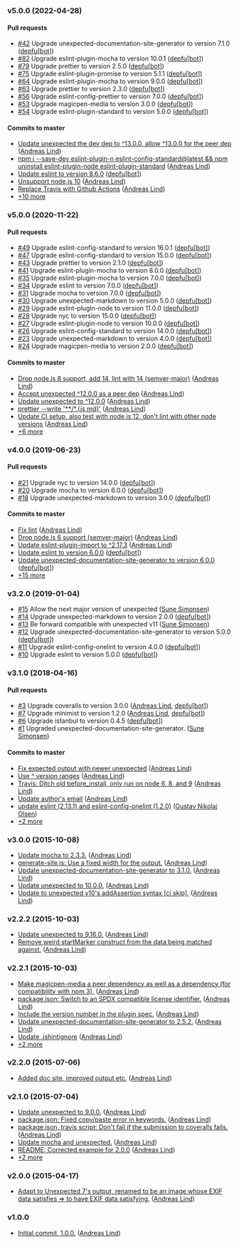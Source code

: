 ### v5.0.0 (2022-04-28)

#### Pull requests

- [#42](https://github.com/unexpectedjs/unexpected-exif/pull/42) Upgrade unexpected-documentation-site-generator to version 7.1.0 ([depfu[bot]](mailto:23717796+depfu[bot]@users.noreply.github.com))
- [#82](https://github.com/unexpectedjs/unexpected-exif/pull/82) Upgrade eslint-plugin-mocha to version 10.0.1 ([depfu[bot]](mailto:23717796+depfu[bot]@users.noreply.github.com))
- [#79](https://github.com/unexpectedjs/unexpected-exif/pull/79) Upgrade prettier to version 2.5.0 ([depfu[bot]](mailto:23717796+depfu[bot]@users.noreply.github.com))
- [#75](https://github.com/unexpectedjs/unexpected-exif/pull/75) Upgrade eslint-plugin-promise to version 5.1.1 ([depfu[bot]](mailto:23717796+depfu[bot]@users.noreply.github.com))
- [#64](https://github.com/unexpectedjs/unexpected-exif/pull/64) Upgrade eslint-plugin-mocha to version 9.0.0 ([depfu[bot]](mailto:23717796+depfu[bot]@users.noreply.github.com))
- [#63](https://github.com/unexpectedjs/unexpected-exif/pull/63) Upgrade prettier to version 2.3.0 ([depfu[bot]](mailto:23717796+depfu[bot]@users.noreply.github.com))
- [#56](https://github.com/unexpectedjs/unexpected-exif/pull/56) Upgrade eslint-config-prettier to version 7.0.0 ([depfu[bot]](mailto:23717796+depfu[bot]@users.noreply.github.com))
- [#53](https://github.com/unexpectedjs/unexpected-exif/pull/53) Upgrade magicpen-media to version 3.0.0 ([depfu[bot]](mailto:23717796+depfu[bot]@users.noreply.github.com))
- [#54](https://github.com/unexpectedjs/unexpected-exif/pull/54) Upgrade eslint-plugin-standard to version 5.0.0 ([depfu[bot]](mailto:23717796+depfu[bot]@users.noreply.github.com))

#### Commits to master

- [Update unexpected the dev dep to ^13.0.0, allow ^13.0.0 for the peer dep](https://github.com/unexpectedjs/unexpected-exif/commit/55935ffbafcc850141ee3cedd9c72f8d73c79b72) ([Andreas Lind](mailto:andreaslindpetersen@gmail.com))
- [npm i --save-dev eslint-plugin-n eslint-config-standard@latest && npm uninstall eslint-plugin-node eslint-plugin-standard](https://github.com/unexpectedjs/unexpected-exif/commit/a6a091d7f07b5912ccd9dc1b20bbf3805c4b2dd8) ([Andreas Lind](mailto:andreas.lind@workday.com))
- [Update eslint to version 8.6.0](https://github.com/unexpectedjs/unexpected-exif/commit/18e57cc829a39b67627a7ce852877973f9d85ec9) ([depfu[bot]](mailto:23717796+depfu[bot]@users.noreply.github.com))
- [Unsupport node.js 10](https://github.com/unexpectedjs/unexpected-exif/commit/0cc0e86f4f66ec3308c4a4d0d4114fe0f55014e6) ([Andreas Lind](mailto:andreaslindpetersen@gmail.com))
- [Replace Travis with Github Actions](https://github.com/unexpectedjs/unexpected-exif/commit/7f1a653794f490cd62197e9eba1e1f0e829e69b3) ([Andreas Lind](mailto:andreaslindpetersen@gmail.com))
- [+10 more](https://github.com/unexpectedjs/unexpected-exif/compare/v5.0.0...v5.0.0)

### v5.0.0 (2020-11-22)

#### Pull requests

- [#49](https://github.com/unexpectedjs/unexpected-exif/pull/49) Upgrade eslint-config-standard to version 16.0.1 ([depfu[bot]](mailto:23717796+depfu[bot]@users.noreply.github.com))
- [#47](https://github.com/unexpectedjs/unexpected-exif/pull/47) Upgrade eslint-config-standard to version 15.0.0 ([depfu[bot]](mailto:23717796+depfu[bot]@users.noreply.github.com))
- [#43](https://github.com/unexpectedjs/unexpected-exif/pull/43) Upgrade prettier to version 2.1.0 ([depfu[bot]](mailto:23717796+depfu[bot]@users.noreply.github.com))
- [#41](https://github.com/unexpectedjs/unexpected-exif/pull/41) Upgrade eslint-plugin-mocha to version 8.0.0 ([depfu[bot]](mailto:23717796+depfu[bot]@users.noreply.github.com))
- [#35](https://github.com/unexpectedjs/unexpected-exif/pull/35) Upgrade eslint-plugin-mocha to version 7.0.0 ([depfu[bot]](mailto:23717796+depfu[bot]@users.noreply.github.com))
- [#34](https://github.com/unexpectedjs/unexpected-exif/pull/34) Upgrade eslint to version 7.0.0 ([depfu[bot]](mailto:23717796+depfu[bot]@users.noreply.github.com))
- [#31](https://github.com/unexpectedjs/unexpected-exif/pull/31) Upgrade mocha to version 7.0.0 ([depfu[bot]](mailto:23717796+depfu[bot]@users.noreply.github.com))
- [#30](https://github.com/unexpectedjs/unexpected-exif/pull/30) Upgrade unexpected-markdown to version 5.0.0 ([depfu[bot]](mailto:23717796+depfu[bot]@users.noreply.github.com))
- [#29](https://github.com/unexpectedjs/unexpected-exif/pull/29) Upgrade eslint-plugin-node to version 11.0.0 ([depfu[bot]](mailto:23717796+depfu[bot]@users.noreply.github.com))
- [#28](https://github.com/unexpectedjs/unexpected-exif/pull/28) Upgrade nyc to version 15.0.0 ([depfu[bot]](mailto:23717796+depfu[bot]@users.noreply.github.com))
- [#27](https://github.com/unexpectedjs/unexpected-exif/pull/27) Upgrade eslint-plugin-node to version 10.0.0 ([depfu[bot]](mailto:23717796+depfu[bot]@users.noreply.github.com))
- [#26](https://github.com/unexpectedjs/unexpected-exif/pull/26) Upgrade eslint-config-standard to version 14.0.0 ([depfu[bot]](mailto:23717796+depfu[bot]@users.noreply.github.com))
- [#23](https://github.com/unexpectedjs/unexpected-exif/pull/23) Upgrade unexpected-markdown to version 4.0.0 ([depfu[bot]](mailto:23717796+depfu[bot]@users.noreply.github.com))
- [#24](https://github.com/unexpectedjs/unexpected-exif/pull/24) Upgrade magicpen-media to version 2.0.0 ([depfu[bot]](mailto:23717796+depfu[bot]@users.noreply.github.com))

#### Commits to master

- [Drop node.js 8 support, add 14, lint with 14 \(semver-major\)](https://github.com/unexpectedjs/unexpected-exif/commit/4ac3315dbd73c5dcfa8ea64586877c46235b3f32) ([Andreas Lind](mailto:andreaslindpetersen@gmail.com))
- [Accept unexpected ^12.0.0 as a peer dep](https://github.com/unexpectedjs/unexpected-exif/commit/ec4eb44261dbe6448d24dedc21f1ef970f41481b) ([Andreas Lind](mailto:andreaslindpetersen@gmail.com))
- [Update unexpected to ^12.0.0](https://github.com/unexpectedjs/unexpected-exif/commit/34b237a861c727890df68414d0989973aef3c474) ([Andreas Lind](mailto:andreaslindpetersen@gmail.com))
- [prettier --write '\*\*\/\*.{js,md}'](https://github.com/unexpectedjs/unexpected-exif/commit/4bce300b8e856c14541b11dfb9314b8369d9971f) ([Andreas Lind](mailto:andreas.lind@peakon.com))
- [Update CI setup, also test with node.js 12, don't lint with other node versions](https://github.com/unexpectedjs/unexpected-exif/commit/76a92b77da5a7c0dd2cdc2656234933ad6be0812) ([Andreas Lind](mailto:andreas.lind@peakon.com))
- [+6 more](https://github.com/unexpectedjs/unexpected-exif/compare/v4.0.0...v5.0.0)

### v4.0.0 (2019-06-23)

#### Pull requests

- [#21](https://github.com/unexpectedjs/unexpected-exif/pull/21) Upgrade nyc to version 14.0.0 ([depfu[bot]](mailto:depfu[bot]@users.noreply.github.com))
- [#20](https://github.com/unexpectedjs/unexpected-exif/pull/20) Upgrade mocha to version 6.0.0 ([depfu[bot]](mailto:depfu[bot]@users.noreply.github.com))
- [#18](https://github.com/unexpectedjs/unexpected-exif/pull/18) Upgrade unexpected-markdown to version 3.0.0 ([depfu[bot]](mailto:depfu[bot]@users.noreply.github.com))

#### Commits to master

- [Fix lint](https://github.com/unexpectedjs/unexpected-exif/commit/997c977f89f20124c305b4d283acf9a1d75b18d6) ([Andreas Lind](mailto:andreaslindpetersen@gmail.com))
- [Drop node.js 6 support \(semver-major\)](https://github.com/unexpectedjs/unexpected-exif/commit/83212b3e8019b5dabf5a96a0e1739cd1e901fe21) ([Andreas Lind](mailto:andreaslindpetersen@gmail.com))
- [Update eslint-plugin-import to ^2.17.3](https://github.com/unexpectedjs/unexpected-exif/commit/f99ccf9be341937cd2f3534cb66e636be6d3bf19) ([Andreas Lind](mailto:andreaslindpetersen@gmail.com))
- [Update eslint to version 6.0.0](https://github.com/unexpectedjs/unexpected-exif/commit/67ce06b634f1011e2332451aa004d4498c032370) ([depfu[bot]](mailto:23717796+depfu[bot]@users.noreply.github.com))
- [Update unexpected-documentation-site-generator to version 6.0.0](https://github.com/unexpectedjs/unexpected-exif/commit/cbc424c686a614ad2ad8d7cee4fc92e5ea55c574) ([depfu[bot]](mailto:depfu[bot]@users.noreply.github.com))
- [+15 more](https://github.com/unexpectedjs/unexpected-exif/compare/v3.2.0...v4.0.0)

### v3.2.0 (2019-01-04)

- [#15](https://github.com/unexpectedjs/unexpected-exif/pull/15) Allow the next major version of unexpected ([Sune Simonsen](mailto:sune@we-knowhow.dk))
- [#14](https://github.com/unexpectedjs/unexpected-exif/pull/14) Upgrade unexpected-markdown to version 2.0.0 ([depfu[bot]](mailto:depfu[bot]@users.noreply.github.com))
- [#13](https://github.com/unexpectedjs/unexpected-exif/pull/13) Be forward compatible with unexpected v11 ([Sune Simonsen](mailto:sune@we-knowhow.dk))
- [#12](https://github.com/unexpectedjs/unexpected-exif/pull/12) Upgrade unexpected-documentation-site-generator to version 5.0.0 ([depfu[bot]](mailto:depfu[bot]@users.noreply.github.com))
- [#11](https://github.com/unexpectedjs/unexpected-exif/pull/11) Upgrade eslint-config-onelint to version 4.0.0 ([depfu[bot]](mailto:depfu[bot]@users.noreply.github.com))
- [#10](https://github.com/unexpectedjs/unexpected-exif/pull/10) Upgrade eslint to version 5.0.0 ([depfu[bot]](mailto:depfu[bot]@users.noreply.github.com))

### v3.1.0 (2018-04-16)

#### Pull requests

- [#3](https://github.com/unexpectedjs/unexpected-exif/pull/3) Upgrade coveralls to version 3.0.0 ([Andreas Lind](mailto:andreaslindpetersen@gmail.com), [depfu[bot]](mailto:bot@depfu.com))
- [#7](https://github.com/unexpectedjs/unexpected-exif/pull/7) Upgrade minimist to version 1.2.0 ([Andreas Lind](mailto:andreaslindpetersen@gmail.com), [depfu[bot]](mailto:bot@depfu.com))
- [#6](https://github.com/unexpectedjs/unexpected-exif/pull/6) Upgrade istanbul to version 0.4.5 ([depfu[bot]](mailto:bot@depfu.com))
- [#1](https://github.com/unexpectedjs/unexpected-exif/pull/1) Upgraded unexpected-documentation-site-generator. ([Sune Simonsen](mailto:sune@we-knowhow.dk))

#### Commits to master

- [Fix expected output with newer unexpected](https://github.com/unexpectedjs/unexpected-exif/commit/2af3bf5b3f0e7db2e0c98662fc400b4a3bf798cc) ([Andreas Lind](mailto:andreaslindpetersen@gmail.com))
- [Use ^ version ranges](https://github.com/unexpectedjs/unexpected-exif/commit/ed3b301598e31c6ea2843dade51ed018f4580306) ([Andreas Lind](mailto:andreaslindpetersen@gmail.com))
- [Travis: Ditch old before\_install, only run on node 6, 8, and 9](https://github.com/unexpectedjs/unexpected-exif/commit/cfaa0342ca19ab2c010f5641c18b585047da7a78) ([Andreas Lind](mailto:andreaslindpetersen@gmail.com))
- [Update author's email](https://github.com/unexpectedjs/unexpected-exif/commit/07908dee21d68ad112d2b87cbd73a90bafe591db) ([Andreas Lind](mailto:andreaslindpetersen@gmail.com))
- [update eslint \(2.13.1\) and eslint-config-onelint \(1.2.0\)](https://github.com/unexpectedjs/unexpected-exif/commit/b3abe485a3f56bb2c42383bc264e082abbed4bec) ([Gustav Nikolaj Olsen](mailto:gno@one.com))
- [+2 more](https://github.com/unexpectedjs/unexpected-exif/compare/v3.0.0...v3.1.0)

### v3.0.0 (2015-10-08)

- [Update mocha to 2.3.3.](https://github.com/unexpectedjs/unexpected-exif/commit/1e20e6edd4b1e4ba6ee120aff65a825c984922f7) ([Andreas Lind](mailto:andreas@one.com))
- [generate-site.js: Use a fixed width for the output.](https://github.com/unexpectedjs/unexpected-exif/commit/b7caf961171e9a694cc0afbc9d24824306092084) ([Andreas Lind](mailto:andreas@one.com))
- [Update unexpected-documentation-site-generator to 3.1.0.](https://github.com/unexpectedjs/unexpected-exif/commit/7c5b86290c1fcbb68efd8998297ad8a3e83ec3f7) ([Andreas Lind](mailto:andreas@one.com))
- [Update unexpected to 10.0.0.](https://github.com/unexpectedjs/unexpected-exif/commit/44c70087716dc395e8f2070f8f9009aceb30de14) ([Andreas Lind](mailto:andreas@one.com))
- [Update to unexpected v10's addAssertion syntax \[ci skip\].](https://github.com/unexpectedjs/unexpected-exif/commit/682c1bc6ec836f3a16543845444aafabafa788f9) ([Andreas Lind](mailto:andreas@one.com))

### v2.2.2 (2015-10-03)

- [Update unexpected to 9.16.0.](https://github.com/unexpectedjs/unexpected-exif/commit/ec4e5a028d2cd79655ee6010435d5cddf40a9a3e) ([Andreas Lind](mailto:andreas@one.com))
- [Remove weird startMarker construct from the data being matched against.](https://github.com/unexpectedjs/unexpected-exif/commit/709ddc72ca9c9749263a42499745098f837f5e02) ([Andreas Lind](mailto:andreas@one.com))

### v2.2.1 (2015-10-03)

- [Make magicpen-media a peer dependency as well as a dependency \(for compatibility with npm 3\).](https://github.com/unexpectedjs/unexpected-exif/commit/2b61730de90ef2f998f00a824dc567ea1b18c059) ([Andreas Lind](mailto:andreas@one.com))
- [package.json: Switch to an SPDX compatible license identifier.](https://github.com/unexpectedjs/unexpected-exif/commit/57f7c06e831bcc2c9fbb47766b34c634247c43e1) ([Andreas Lind](mailto:andreas@one.com))
- [Include the version number in the plugin spec.](https://github.com/unexpectedjs/unexpected-exif/commit/6e68d7e0239c234735096adcfd0f9e48c8110f29) ([Andreas Lind](mailto:andreas@one.com))
- [Update unexpected-documentation-site-generator to 2.5.2.](https://github.com/unexpectedjs/unexpected-exif/commit/35489ec14bb3805607fd638d0e33c6dc8107f063) ([Andreas Lind](mailto:andreas@one.com))
- [Update .jshintignore](https://github.com/unexpectedjs/unexpected-exif/commit/9b8efd6ced5713ccb8f80da47594ba76acaffc24) ([Andreas Lind](mailto:andreas@one.com))
- [+2 more](https://github.com/unexpectedjs/unexpected-exif/compare/v2.2.0...v2.2.1)

### v2.2.0 (2015-07-06)

- [Added doc site, improved output etc.](https://github.com/unexpectedjs/unexpected-exif/commit/b15ea85dc7738baa4a734658f09e9e137f5309ae) ([Andreas Lind](mailto:andreas@one.com))

### v2.1.0 (2015-07-04)

- [Update unexpected to 9.0.0.](https://github.com/unexpectedjs/unexpected-exif/commit/06c696a510757142370871aa1b64d56ef788488e) ([Andreas Lind](mailto:andreas@one.com))
- [package.json: Fixed copy\/paste error in keywords.](https://github.com/unexpectedjs/unexpected-exif/commit/cb4136deb08b9ea1f5609ace6df3ffa8f7c72ead) ([Andreas Lind](mailto:andreas@one.com))
- [package.json, travis script: Don't fail if the submission to coveralls fails.](https://github.com/unexpectedjs/unexpected-exif/commit/322d2d9c5320b05f22e7224d411af3cd54f6db55) ([Andreas Lind](mailto:andreas@one.com))
- [Update mocha and unexpected.](https://github.com/unexpectedjs/unexpected-exif/commit/a0c8cb247092145b66fd6aca52d4532d14a30df9) ([Andreas Lind](mailto:andreas@one.com))
- [README: Corrected example for 2.0.0](https://github.com/unexpectedjs/unexpected-exif/commit/4c92fee841f2b7a97c8e8057ade148f8a0a0b22e) ([Andreas Lind](mailto:andreas@one.com))
- [+2 more](https://github.com/unexpectedjs/unexpected-exif/compare/v2.0.0...v2.1.0)

### v2.0.0 (2015-04-17)

- [Adapt to Unexpected 7's output, renamed to be an image whose EXIF data satisfies =&gt; to have EXIF data satisfying.](https://github.com/unexpectedjs/unexpected-exif/commit/c218983234a676987dfe793cba50b767eca3d01f) ([Andreas Lind](mailto:andreas@one.com))

### v1.0.0
- [Initial commit, 1.0.0.](https://github.com/unexpectedjs/unexpected-exif/commit/b30ff88041258d6cb53da77876b4ebe498d00e63) ([Andreas Lind](mailto:andreas@one.com))

